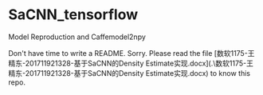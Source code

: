 # SaCNN_tensorflow
Model Reproduction and Caffemodel2npy

Don't have time to write a README. Sorry. Please read the file [数软1175-王精东-201711921328-基于SaCNN的Density Estimate实现.docx](.\\数软1175-王精东-201711921328-基于SaCNN的Density Estimate实现.docx) to know this repo.
